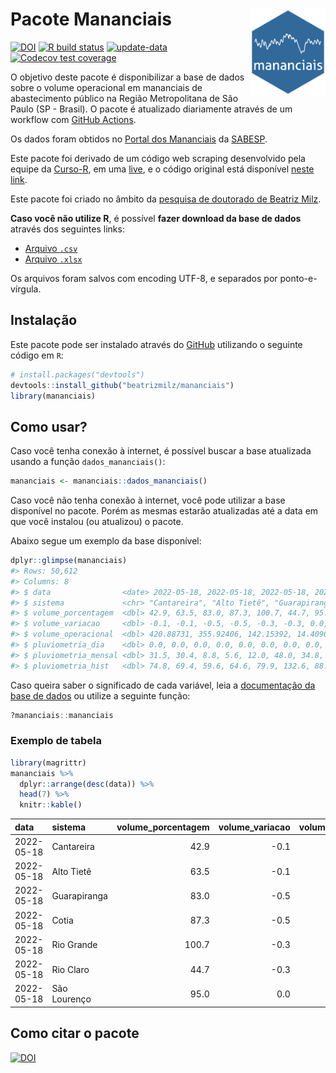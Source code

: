 
<!-- README.md is generated from README.Rmd. Please edit that file -->

# Pacote Mananciais <img src="man/figures/hexlogo.png" align="right" width = "120px"/>

<!-- badges: start -->

[![DOI](https://zenodo.org/badge/DOI/10.5281/zenodo.4733056.svg)](https://doi.org/10.5281/zenodo.4733056)
[![R build
status](https://github.com/beatrizmilz/mananciais/workflows/R-CMD-check/badge.svg)](https://github.com/beatrizmilz/mananciais/actions)
[![update-data](https://github.com/beatrizmilz/mananciais/actions/workflows/2-update_data.yaml/badge.svg)](https://github.com/beatrizmilz/mananciais/actions/workflows/2-update_data.yaml)
[![Codecov test
coverage](https://codecov.io/gh/beatrizmilz/mananciais/branch/master/graph/badge.svg)](https://codecov.io/gh/beatrizmilz/mananciais?branch=master)
<!-- badges: end -->

O objetivo deste pacote é disponibilizar a base de dados sobre o volume
operacional em mananciais de abastecimento público na Região
Metropolitana de São Paulo (SP - Brasil). O pacote é atualizado
diariamente através de um workflow com [GitHub
Actions](https://github.com/beatrizmilz/mananciais/actions).

Os dados foram obtidos no [Portal dos
Mananciais](http://mananciais.sabesp.com.br/Situacao) da
[SABESP](http://site.sabesp.com.br/site/Default.aspx).

Este pacote foi derivado de um código web scraping desenvolvido pela
equipe da [Curso-R](https://www.curso-r.com/), em uma
[live](https://youtu.be/jvZIxrMmOcQ), e o código original está
disponível [neste
link](https://github.com/curso-r/lives/blob/master/drafts/20200730_scraper_sabesp.R).

Este pacote foi criado no âmbito da [pesquisa de doutorado de Beatriz
Milz](https://beatrizmilz.github.io/tese/).

**Caso você não utilize R**, é possível **fazer download da base de
dados** através dos seguintes links:

  - [Arquivo
    `.csv`](https://github.com/beatrizmilz/mananciais/raw/master/inst/extdata/mananciais.csv)
  - [Arquivo
    `.xlsx`](https://github.com/beatrizmilz/mananciais/blob/master/inst/extdata/mananciais.xlsx?raw=true)

Os arquivos foram salvos com encoding UTF-8, e separados por
ponto-e-vírgula.

## Instalação

Este pacote pode ser instalado através do [GitHub](https://github.com/)
utilizando o seguinte código em `R`:

``` r
# install.packages("devtools")
devtools::install_github("beatrizmilz/mananciais")
library(mananciais)
```

## Como usar?

Caso você tenha conexão à internet, é possível buscar a base atualizada
usando a função `dados_mananciais()`:

``` r
mananciais <- mananciais::dados_mananciais() 
```

Caso você não tenha conexão à internet, você pode utilizar a base
disponível no pacote. Porém as mesmas estarão atualizadas até a data em
que você instalou (ou atualizou) o pacote.

Abaixo segue um exemplo da base disponível:

``` r
dplyr::glimpse(mananciais)
#> Rows: 50,612
#> Columns: 8
#> $ data                <date> 2022-05-18, 2022-05-18, 2022-05-18, 2022-05-18, 2…
#> $ sistema             <chr> "Cantareira", "Alto Tietê", "Guarapiranga", "Cotia…
#> $ volume_porcentagem  <dbl> 42.9, 63.5, 83.0, 87.3, 100.7, 44.7, 95.0, 43.0, 6…
#> $ volume_variacao     <dbl> -0.1, -0.1, -0.5, -0.5, -0.3, -0.3, 0.0, -0.1, -0.…
#> $ volume_operacional  <dbl> 420.88731, 355.92406, 142.15392, 14.40963, 112.947…
#> $ pluviometria_dia    <dbl> 0.0, 0.0, 0.0, 0.0, 0.0, 0.0, 0.0, 0.0, 0.1, 0.0, …
#> $ pluviometria_mensal <dbl> 31.5, 30.4, 8.8, 5.6, 12.0, 48.0, 34.8, 31.5, 30.4…
#> $ pluviometria_hist   <dbl> 74.8, 69.4, 59.6, 64.6, 79.9, 132.6, 88.9, 74.8, 6…
```

Caso queira saber o significado de cada variável, leia a [documentação
da base de
dados](https://beatrizmilz.github.io/mananciais/reference/mananciais.html)
ou utilize a seguinte função:

``` r
?mananciais::mananciais
```

### Exemplo de tabela

``` r
library(magrittr)
mananciais %>% 
  dplyr::arrange(desc(data)) %>% 
  head(7) %>%
  knitr::kable()
```

| data       | sistema      | volume\_porcentagem | volume\_variacao | volume\_operacional | pluviometria\_dia | pluviometria\_mensal | pluviometria\_hist |
| :--------- | :----------- | ------------------: | ---------------: | ------------------: | ----------------: | -------------------: | -----------------: |
| 2022-05-18 | Cantareira   |                42.9 |            \-0.1 |           420.88731 |                 0 |                 31.5 |               74.8 |
| 2022-05-18 | Alto Tietê   |                63.5 |            \-0.1 |           355.92406 |                 0 |                 30.4 |               69.4 |
| 2022-05-18 | Guarapiranga |                83.0 |            \-0.5 |           142.15392 |                 0 |                  8.8 |               59.6 |
| 2022-05-18 | Cotia        |                87.3 |            \-0.5 |            14.40963 |                 0 |                  5.6 |               64.6 |
| 2022-05-18 | Rio Grande   |               100.7 |            \-0.3 |           112.94709 |                 0 |                 12.0 |               79.9 |
| 2022-05-18 | Rio Claro    |                44.7 |            \-0.3 |             6.11243 |                 0 |                 48.0 |              132.6 |
| 2022-05-18 | São Lourenço |                95.0 |              0.0 |            84.34342 |                 0 |                 34.8 |               88.9 |

## Como citar o pacote

[![DOI](https://zenodo.org/badge/DOI/10.5281/zenodo.4733056.svg)](https://doi.org/10.5281/zenodo.4733056)
